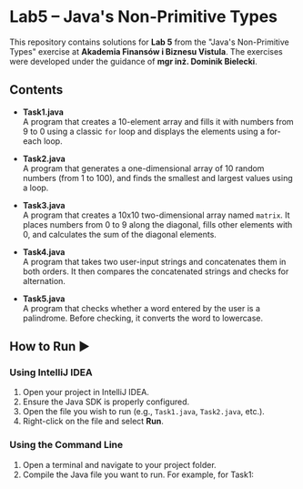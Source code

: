 # Lab5 – Java's Non-Primitive Types 

This repository contains solutions for **Lab 5** from the "Java's Non-Primitive Types" exercise at **Akademia Finansów i Biznesu Vistula**. The exercises were developed under the guidance of **mgr inż. Dominik Bielecki**.

## Contents 

- **Task1.java**  
  A program that creates a 10-element array and fills it with numbers from 9 to 0 using a classic `for` loop and displays the elements using a for-each loop.

- **Task2.java**  
  A program that generates a one-dimensional array of 10 random numbers (from 1 to 100), and finds the smallest and largest values using a loop.

- **Task3.java**  
  A program that creates a 10x10 two-dimensional array named `matrix`. It places numbers from 0 to 9 along the diagonal, fills other elements with 0, and calculates the sum of the diagonal elements.

- **Task4.java**  
  A program that takes two user-input strings and concatenates them in both orders. It then compares the concatenated strings and checks for alternation.

- **Task5.java**  
  A program that checks whether a word entered by the user is a palindrome. Before checking, it converts the word to lowercase.

## How to Run ▶

### Using IntelliJ IDEA 

1. Open your project in IntelliJ IDEA.
2. Ensure the Java SDK is properly configured.
3. Open the file you wish to run (e.g., `Task1.java`, `Task2.java`, etc.).
4. Right-click on the file and select **Run**.

### Using the Command Line 

1. Open a terminal and navigate to your project folder.
2. Compile the Java file you want to run. For example, for Task1:
  
